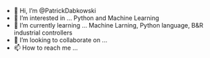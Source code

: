 - 👋 Hi, I’m @PatrickDabkowski
- 👀 I’m interested in ... Python and Machine Learning
- 🌱 I’m currently learning ...  Machine Larning, Python language, B&R industrial controllers 
- 💞️ I’m looking to collaborate on ... 
- 📫 How to reach me ...

<!---
PatrickDabkowski/PatrickDabkowski is a ✨ special ✨ repository because its `README.md` (this file) appears on your GitHub profile.
You can click the Preview link to take a look at your changes.
--->
